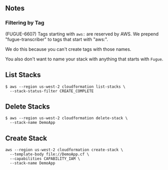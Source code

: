 ## Notes

### Filtering by Tag

(FUGUE-6607) Tags starting with `aws:` are reserved by AWS. We prepend "fugue-transcriber" to tags that start with "aws:".  

We do this because you can't create tags with those names.

You also don't want to name your stack with anything that starts with `Fugue`.

## List Stacks

```
$ aws --region us-west-2 cloudformation list-stacks \
  --stack-status-filter CREATE_COMPLETE
```

## Delete Stacks

```
$ aws --region us-west-2 cloudformation delete-stack \
  --stack-name DemoApp
```

## Create Stack

```
aws --region us-west-2 cloudformation create-stack \
  --template-body file://DemoApp.cf \
  --capabilities CAPABILITY_IAM \
  --stack-name DemoApp
```
